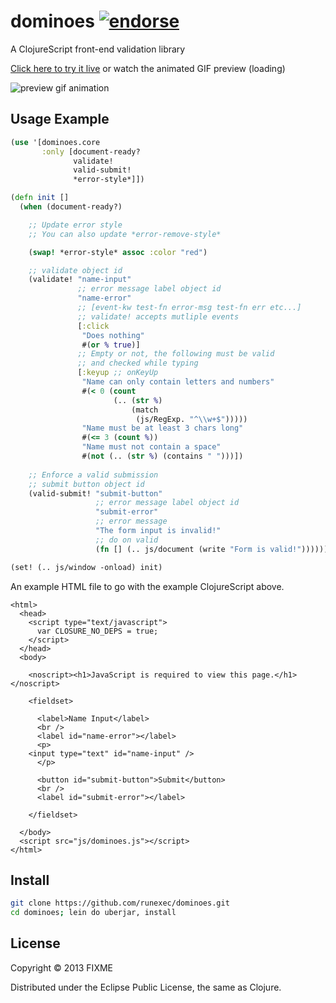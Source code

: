 # dominoes [![endorse](https://api.coderwall.com/runexec/endorsecount.png)](https://coderwall.com/runexec)

A ClojureScript front-end validation library 

[Click here to try it live](https://rawgithub.com/runexec/dominoes/master/example/index.html) or watch the animated GIF preview (loading)

![preview gif animation](dominoes.gif "Dominoes animated GIF")

## Usage Example


```clojure
(use '[dominoes.core
       :only [document-ready?
              validate!
              valid-submit!
              *error-style*]])

(defn init []
  (when (document-ready?)

    ;; Update error style
    ;; You can also update *error-remove-style*

    (swap! *error-style* assoc :color "red")

    ;; validate object id
    (validate! "name-input"
               ;; error message label object id
               "name-error" 
               ;; [event-kw test-fn error-msg test-fn err etc...]
               ;; validate! accepts mutliple events
               [:click
                "Does nothing"
                #(or % true)] 
               ;; Empty or not, the following must be valid
               ;; and checked while typing
               [:keyup ;; onKeyUp
                "Name can only contain letters and numbers"
                #(< 0 (count
                       (.. (str %)
                           (match 
                            (js/RegExp. "^\\w+$")))))
                "Name must be at least 3 chars long"
                #(<= 3 (count %))
                "Name must not contain a space"
                #(not (.. (str %) (contains " ")))])
    
    ;; Enforce a valid submission
    ;; submit button object id
    (valid-submit! "submit-button"
                   ;; error message label object id
                   "submit-error"
                   ;; error message
                   "The form input is invalid!"
                   ;; do on valid
                   (fn [] (.. js/document (write "Form is valid!"))))))

(set! (.. js/window -onload) init)
```

An example HTML file to go with the example ClojureScript above.


```
<html>
  <head>
    <script type="text/javascript">
      var CLOSURE_NO_DEPS = true;
    </script>
  </head>
  <body>

    <noscript><h1>JavaScript is required to view this page.</h1></noscript>

    <fieldset>

      <label>Name Input</label>
      <br />
      <label id="name-error"></label>
      <p>
	<input type="text" id="name-input" />
      </p>

      <button id="submit-button">Submit</button>
      <br />
      <label id="submit-error"></label>

    </fieldset>

  </body>
  <script src="js/dominoes.js"></script>
</html>
```

## Install

```bash
git clone https://github.com/runexec/dominoes.git
cd dominoes; lein do uberjar, install
```

## License

Copyright © 2013 FIXME

Distributed under the Eclipse Public License, the same as Clojure.

